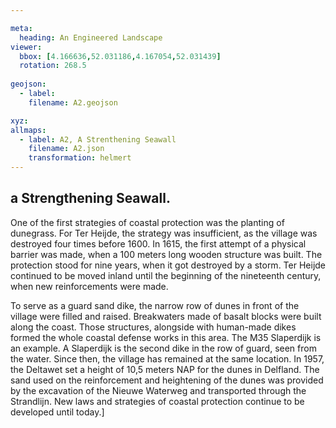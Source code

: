 ```yaml
---

meta:
  heading: An Engineered Landscape
viewer:
  bbox: [4.166636,52.031186,4.167054,52.031439]
  rotation: 268.5
  
geojson:
  - label:
    filename: A2.geojson

xyz:
allmaps:
  - label: A2, A Strenthening Seawall
    filename: A2.json
    transformation: helmert
---
```


## a Strengthening Seawall.

One of the first strategies of coastal protection was the planting of dunegrass. For Ter Heijde, the strategy was insufficient, as the village was destroyed four times before 1600. In 1615, the first attempt of a physical barrier was made, when a 100 meters long wooden structure was built. The protection stood for nine years, when it got destroyed by a storm. Ter Heijde continued to be moved inland until the beginning of the nineteenth century, when new reinforcements were made.

To serve as a guard sand dike, the narrow row of dunes in front of the village were filled and raised. Breakwaters made of basalt blocks were built along the coast. Those structures, alongside with human-made dikes formed the whole coastal defense works in this area. The M35 Slaperdijk is an example. A Slaperdijk is the second dike in the row of guard, seen from the water. Since then, the village has remained at the same location. In 1957, the Deltawet set a height of 10,5 meters NAP for the dunes in Delfland. The sand used on the reinforcement and heightening of the dunes was provided by the excavation of the Nieuwe Waterweg and transported through the Strandlijn. New laws and strategies of coastal protection continue to be developed until today.]